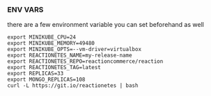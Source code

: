 ### ENV VARS

there are a few environment variable you can set beforehand as well

```
export MINIKUBE_CPU=24
export MINIKUBE_MEMORY=49480
export MINIKUBE_OPTS=--vm-driver=virtualbox
export REACTIONETES_NAME=my-release-name
export REACTIONETES_REPO=reactioncommerce/reaction
export REACTIONETES_TAG=latest
export REPLICAS=33
export MONGO_REPLICAS=108
curl -L https://git.io/reactionetes | bash
```
